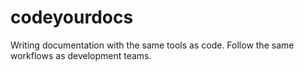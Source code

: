 # codeyourdocs
Writing documentation with the same tools as code. Follow the same workflows as development teams.
